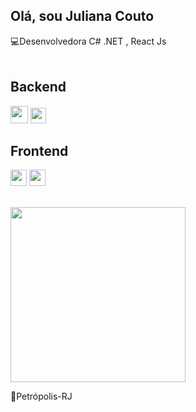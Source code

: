  <h2 >Olá, sou Juliana Couto  </h2> 

<div >💻Desenvolvedora C# .NET , React Js</div>



<div > <br>
<h2>Backend</h2>
   <div >
    <img style="width: 28px;" src="https://api.iconify.design/vscode-icons/file-type-csharp2.svg">
    <img style="width: 25px;" src="https://api.iconify.design/logos/dotnet.svg">
 </div>

<div>
 <h2>Frontend</h2>
 <div ><img style="width: 26px;" src="https://api.iconify.design/logos:react.svg">
       <img style="width: 26px;" src="https://api.iconify.design/logos:javascript.svg">
 </div>

 



    
<br>  <img height="280em" src="https://github-readme-stats.vercel.app/api/top-langs/?username=JuCouto&layout=compact&langs_count=7&theme=dark"/>
</div>



 

📍Petrópolis-RJ

<!--
**JuCouto/JuCouto** is a ✨ _special_ ✨ repository because its `README.md` (this file) appears on your GitHub profile.
<div>
 <img style="width: 22px;" src="https://api.iconify.design/logos:html-5.svg"> 
 <img style="width: 22px;" src="https://api.iconify.design/logos:css-3.svg">  
</div>

Here are some ideas to get you started:
https://api.iconify.design/logos:react.svg

<div align="center"><br><img style="width: 15px;" src="https://api.iconify.design/logos:figma.svg"></div>
<img src="https://api.iconify.design/logos:javascript.svg">
<img src="https://api.iconify.design/codicon:book.svg">
<img src="https://api.iconify.design/logos:java.svg">
<div align="center"><br><img style="width: 25px;gap:10px;" src="https://api.iconify.design/logos:java.svg">    <img style="width: 25px;" src="https://www.clipartmax.com/png/middle/241-2411261_categories-spring-tool-suite-icon.png"><div>
<div align="center">
-->
